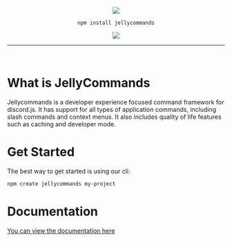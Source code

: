 <div align="center">

![](https://raw.githubusercontent.com/ghostdevv/jellycommands/main/assets/jellycommands-banner.png)

`npm install jellycommands`

[![](https://img.shields.io/npm/v/jellycommands?label=Latest%20Version&style=for-the-badge&logo=npm&color=informational)](https://www.npmjs.com/package/jellycommands)

</div>

---

<br />

# What is JellyCommands

Jellycommands is a developer experience focused command framework for discord.js. It has support for all types of application commands, including slash commands and context menus. It also includes quality of life features such as caching and developer mode.

# Get Started

The best way to get started is using our cli:

```bash
npm create jellycommands my-project
```

# Documentation

[You can view the documentation here](https://jellycommands.dev)